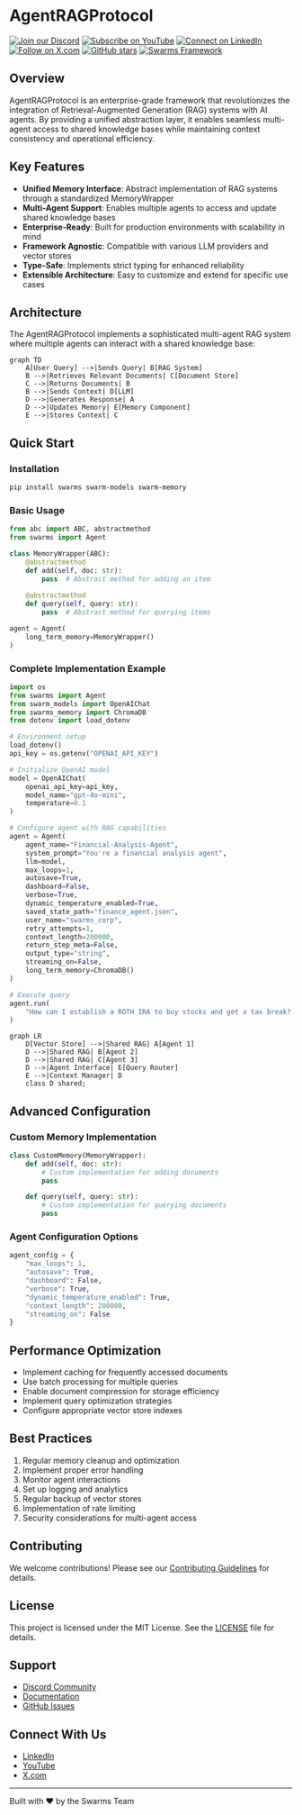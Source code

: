 # AgentRAGProtocol

[![Join our Discord](https://img.shields.io/badge/Discord-Join%20our%20server-5865F2?style=for-the-badge&logo=discord&logoColor=white)](https://discord.gg/agora-999382051935506503) [![Subscribe on YouTube](https://img.shields.io/badge/YouTube-Subscribe-red?style=for-the-badge&logo=youtube&logoColor=white)](https://www.youtube.com/@kyegomez3242) [![Connect on LinkedIn](https://img.shields.io/badge/LinkedIn-Connect-blue?style=for-the-badge&logo=linkedin&logoColor=white)](https://www.linkedin.com/in/kye-g-38759a207/) [![Follow on X.com](https://img.shields.io/badge/X.com-Follow-1DA1F2?style=for-the-badge&logo=x&logoColor=white)](https://x.com/kyegomezb)
[![GitHub stars](https://img.shields.io/github/stars/The-Swarm-Corporation/Legal-Swarm-Template?style=social)](https://github.com/The-Swarm-Corporation/Legal-Swarm-Template)
[![Swarms Framework](https://img.shields.io/badge/Built%20with-Swarms-blue)](https://github.com/kyegomez/swarms)

## Overview

AgentRAGProtocol is an enterprise-grade framework that revolutionizes the integration of Retrieval-Augmented Generation (RAG) systems with AI agents. By providing a unified abstraction layer, it enables seamless multi-agent access to shared knowledge bases while maintaining context consistency and operational efficiency.

## Key Features

- **Unified Memory Interface**: Abstract implementation of RAG systems through a standardized MemoryWrapper
- **Multi-Agent Support**: Enables multiple agents to access and update shared knowledge bases
- **Enterprise-Ready**: Built for production environments with scalability in mind
- **Framework Agnostic**: Compatible with various LLM providers and vector stores
- **Type-Safe**: Implements strict typing for enhanced reliability
- **Extensible Architecture**: Easy to customize and extend for specific use cases

## Architecture

The AgentRAGProtocol implements a sophisticated multi-agent RAG system where multiple agents can interact with a shared knowledge base:

```mermaid
graph TD
    A[User Query] -->|Sends Query| B[RAG System]
    B -->|Retrieves Relevant Documents| C[Document Store]
    C -->|Returns Documents| B
    B -->|Sends Context| D[LLM]
    D -->|Generates Response| A
    D -->|Updates Memory| E[Memory Component]
    E -->|Stores Context| C
```

## Quick Start

### Installation

```bash
pip install swarms swarm-models swarm-memory
```

### Basic Usage

```python
from abc import ABC, abstractmethod
from swarms import Agent

class MemoryWrapper(ABC):
    @abstractmethod
    def add(self, doc: str):
        pass  # Abstract method for adding an item
    
    @abstractmethod
    def query(self, query: str):
        pass  # Abstract method for querying items

agent = Agent(
    long_term_memory=MemoryWrapper()
)
```

### Complete Implementation Example

```python
import os
from swarms import Agent
from swarm_models import OpenAIChat
from swarms_memory import ChromaDB
from dotenv import load_dotenv

# Environment setup
load_dotenv()
api_key = os.getenv("OPENAI_API_KEY")

# Initialize OpenAI model
model = OpenAIChat(
    openai_api_key=api_key,
    model_name="gpt-4o-mini",
    temperature=0.1
)

# Configure agent with RAG capabilities
agent = Agent(
    agent_name="Financial-Analysis-Agent",
    system_prompt="You're a financial analysis agent",
    llm=model,
    max_loops=1,
    autosave=True,
    dashboard=False,
    verbose=True,
    dynamic_temperature_enabled=True,
    saved_state_path="finance_agent.json",
    user_name="swarms_corp",
    retry_attempts=1,
    context_length=200000,
    return_step_meta=False,
    output_type="string",
    streaming_on=False,
    long_term_memory=ChromaDB()
)

# Execute query
agent.run(
    "How can I establish a ROTH IRA to buy stocks and get a tax break? What are the criteria"
)
```

```mermaid
graph LR
    D[Vector Store] -->|Shared RAG| A[Agent 1]
    D -->|Shared RAG| B[Agent 2]
    D -->|Shared RAG| C[Agent 3]
    D -->|Agent Interface| E[Query Router]
    E -->|Context Manager| D
    class D shared;
```

## Advanced Configuration

### Custom Memory Implementation

```python
class CustomMemory(MemoryWrapper):
    def add(self, doc: str):
        # Custom implementation for adding documents
        pass

    def query(self, query: str):
        # Custom implementation for querying documents
        pass
```

### Agent Configuration Options

```python
agent_config = {
    "max_loops": 1,
    "autosave": True,
    "dashboard": False,
    "verbose": True,
    "dynamic_temperature_enabled": True,
    "context_length": 200000,
    "streaming_on": False
}
```

## Performance Optimization

- Implement caching for frequently accessed documents
- Use batch processing for multiple queries
- Enable document compression for storage efficiency
- Implement query optimization strategies
- Configure appropriate vector store indexes

## Best Practices

1. Regular memory cleanup and optimization
2. Implement proper error handling
3. Monitor agent interactions
4. Set up logging and analytics
5. Regular backup of vector stores
6. Implementation of rate limiting
7. Security considerations for multi-agent access

## Contributing

We welcome contributions! Please see our [Contributing Guidelines](CONTRIBUTING.md) for details.

## License

This project is licensed under the MIT License. See the [LICENSE](LICENSE) file for details.

## Support

- [Discord Community](https://discord.gg/agora-999382051935506503)
- [Documentation](https://docs.swarms.ai)
- [GitHub Issues](https://github.com/kyegomez/swarms/issues)

## Connect With Us

- [LinkedIn](https://www.linkedin.com/in/kye-g-38759a207/)
- [YouTube](https://www.youtube.com/@kyegomez3242)
- [X.com](https://x.com/kyegomezb)

---

Built with ❤️ by the Swarms Team